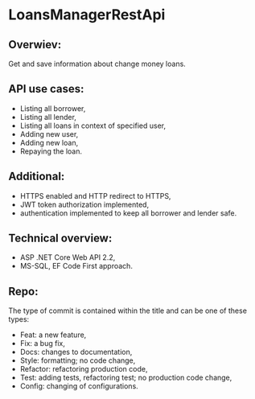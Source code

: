 # LoansManagerRestApi
## Overwiev:
Get and save information about change money loans.

## API use cases:
* Listing all borrower,
* Listing all lender,
* Listing all loans in context of specified user,
* Adding new user,
* Adding new loan,
* Repaying the loan.

## Additional:
* HTTPS enabled and HTTP redirect to HTTPS,
* JWT token authorization implemented,
* authentication implemented to keep all borrower and lender safe.

## Technical overview:
* ASP .NET Core Web API 2.2,
* MS-SQL, EF Code First approach.

## Repo:
The type of commit is contained within the title and can be one of these types:

* Feat: a new feature,
* Fix: a bug fix,
* Docs: changes to documentation,
* Style: formatting; no code change,
* Refactor: refactoring production code,
* Test: adding tests, refactoring test; no production code change,
* Config: changing of configurations.
